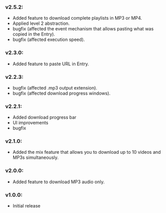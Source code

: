 
### v2.5.2:

- Added feature to download complete playlists in MP3 or MP4.
- Applied level 2 abstraction.
- bugfix (affected the event mechanism that allows pasting what was copied in the Entry).
- bugfix (affected execution speed).


### v2.3.0:

- Added feature to paste URL in Entry.

### v2.2.3:

- bugfix (affected .mp3 output extension).
- bugfix (affected download progress windows).

### v2.2.1:

- Added download progress bar
- UI improvements
- bugfix

### v2.1.0:

- Added the mix feature that allows you to download up to 10 videos and MP3s simultaneously.

### v2.0.0:

- Added feature to download MP3 audio only.

### v1.0.0:

- Initial release

